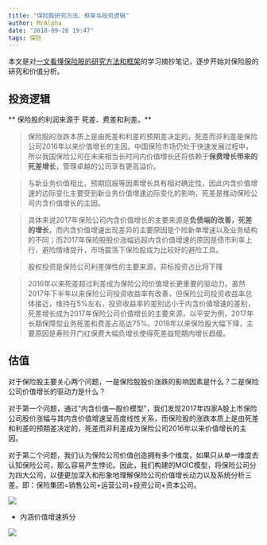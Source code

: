 ```yaml
---
title: "保险股研究方法、框架与投资逻辑"
author: MrAlpha
date: "2018-09-26 19:47"
tags: 保险
---
```


本文是对[一文看懂保险股的研究方法和框架](http://finance.ifeng.com/a/20180921/16518856_0.shtml)的学习摘抄笔记，逐步开始对保险股的研究和价值分析。

## 投资逻辑

** 保险股的利润来源于 死差、费差和利差。**

>保险股的涨跌本质上是由死差和利差的预期差决定的，死差而非利差是保险公司2016年以来价值增长的主因。中国保险市场仍处于快速发展过程中，所以我国保险公司在未来相当长时间内价值增长还将依赖于**保费增长带来的死差增长**，管理卓越的公司享有更高溢价。

>与新业务价值相比，预期回报等因素增长具有相对确定性，因此内含价值增速的边际变化主要受到新业务价值增速边际变化的影响，死差是推动保险公司内含价值增长的主因。

>具体来说2017年保险公司内含价值增长的主要来源是**负债端的改善，死差的增长**，而内含价值增速出现差异的主要原因是个险新单增速以及业务结构的不同；而2017年保险股股价涨幅远超内含价值增速的原因是债市利率上行，避险情绪提升，市场震荡下保险股成为比较好的避险工具。

>股权投资是保险公司利差弹性的主要来源，非标投资占比将下降

>2016年以来死差超过利差成为保险公司价值增长更重要的驱动力。虽然2017年下半年以来保险公司投资收益率有改善，但保险公司投资收益率总体接近，维持在5%左右，投资收益率的差别远小于内含价值增速的差别，死差增长成为2017年保险公司价值增长的主要来源，以平安为例，2017年长期保障型业务死差和费差占高达75%。2018年以来保险股大幅下降，主要原因是寿险开门红保费大幅负增长使得死差益短期内增长趋缓。

## 估值

对于保险股主要关心两个问题，一是保险股股价涨跌的影响因素是什么？二是保险公司价值增长的驱动力是什么？

对于第一个问题，通过“内含价值—股价模型”，我们发现2017年四家A股上市保险公司股价涨幅与其内含价值增速呈高度线性关系，而保险股的涨跌本质上是由死差和利差的预期差决定的，死差而非利差成为保险公司2016年以来价值增长的主因。

对于第二个问题，我们认为保险公司价值创造拥有多个维度，如果只从单一维度去认知保险公司，那么容易产生悖论。因此，我们构建的MOIC模型，将保险公司分为四大公司，以便更加深入和形象地理解保险公司价值增长动力以及系统分析三差。即：保险集团=销售公司+运营公司+投资公司+资本公司。

![](http://netimages.oss-cn-beijing.aliyuncs.com/5B8023442262E423CD163B12B2E071AE3E18CB8C.png)

- 内涵价值增速拆分

![](http://netimages.oss-cn-beijing.aliyuncs.com/2018-09-26_20-18-43.png) 
